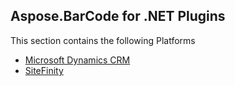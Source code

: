 ## Aspose.BarCode for .NET Plugins

This section contains the following Platforms
* [Microsoft Dynamics CRM](Dynamics%20CRM)
* [SiteFinity](SiteFinity)
